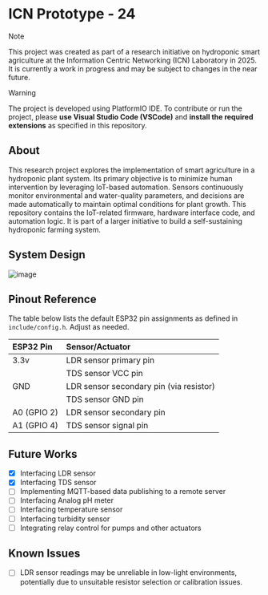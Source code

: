 # ICN Prototype - 24

> [!NOTE]
> This project was created as part of a research initiative on hydroponic smart agriculture at the Information Centric Networking (ICN) Laboratory in 2025. It is currently a work in progress and may be subject to changes in the near future.

> [!WARNING]
> The project is developed using PlatformIO IDE. To contribute or run the project, please **use Visual Studio Code (VSCode)** and **install the required extensions** as specified in this repository. 

## About
This research project explores the implementation of smart agriculture in a hydroponic plant system. 
Its primary objective is to minimize human intervention by leveraging IoT-based automation. 
Sensors continuously monitor environmental and water-quality parameters, and decisions are made automatically to maintain optimal conditions for plant growth.
This repository contains the IoT-related firmware, hardware interface code, and automation logic. 
It is part of a larger initiative to build a self-sustaining hydroponic farming system.

## System Design
![image](https://github.com/user-attachments/assets/240896ac-fae4-4765-8057-cbfc79a9f6a5)

## Pinout Reference
The table below lists the default ESP32 pin assignments as defined in `include/config.h`. Adjust as needed.

| ESP32 Pin | Sensor/Actuator |
| :--- | :--- |
| 3.3v | LDR sensor primary pin |
| | TDS sensor VCC pin |
| GND | LDR sensor secondary pin (via resistor) |
| | TDS sensor GND pin |
| A0 (GPIO 2) | LDR sensor secondary pin |
| A1 (GPIO 4) | TDS sensor signal pin |

## Future Works
- [x] Interfacing LDR sensor
- [x] Interfacing TDS sensor
- [ ] Implementing MQTT-based data publishing to a remote server
- [ ] Interfacing Analog pH meter
- [ ] Interfacing temperature sensor
- [ ] Interfacing turbidity sensor
- [ ] Integrating relay control for pumps and other actuators

## Known Issues
- [ ] LDR sensor readings may be unreliable in low-light environments, potentially due to unsuitable resistor selection or calibration issues.
